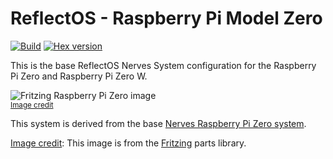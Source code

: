 # ReflectOS - Raspberry Pi Model Zero

[![Build](https://github.com/Reflect-OS/reflect_os_rpi0/actions/workflows/build.yml/badge.svg)](https://github.com/Reflect-OS/reflect_os_rpi0/actions/workflows/build.yml)
[![Hex version](https://img.shields.io/hexpm/v/reflect_os_rpi0.svg "Hex version")](https://hex.pm/packages/reflect_os_rpi0)

This is the base ReflectOS Nerves System configuration for the Raspberry Pi Zero and Raspberry Pi Zero W.

![Fritzing Raspberry Pi Zero image](assets/images/raspberry-pi-model-zero.png)
<br><sup>[Image credit](#fritzing)</sup>


This system is derived from the base [Nerves Raspberry Pi Zero system](https://github.com/nerves-project/nerves_system_rpi0).

[Image credit](#fritzing): This image is from the [Fritzing](http://fritzing.org/home/) parts library.
